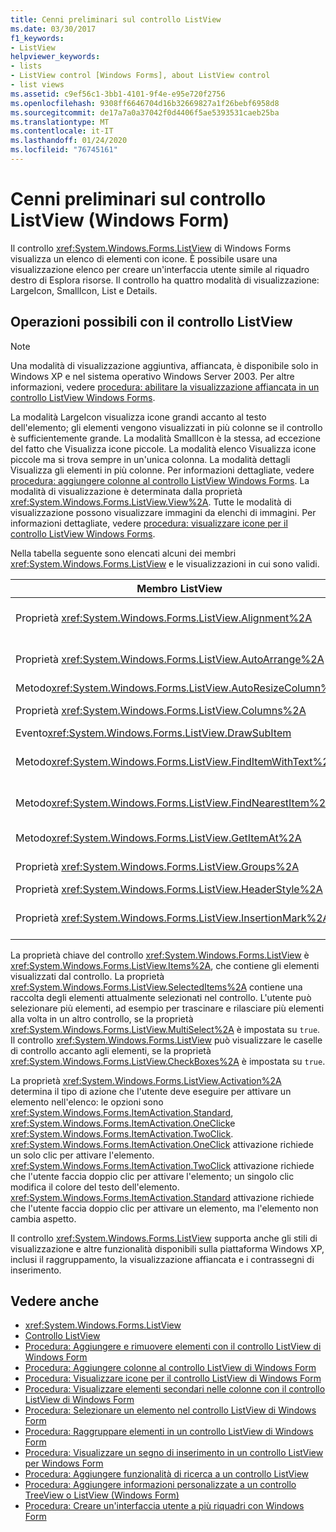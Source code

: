 ```yaml
---
title: Cenni preliminari sul controllo ListView
ms.date: 03/30/2017
f1_keywords:
- ListView
helpviewer_keywords:
- lists
- ListView control [Windows Forms], about ListView control
- list views
ms.assetid: c9ef56c1-3bb1-4101-9f4e-e95e720f2756
ms.openlocfilehash: 9308ff6646704d16b32669827a1f26bebf6958d8
ms.sourcegitcommit: de17a7a0a37042f0d4406f5ae5393531caeb25ba
ms.translationtype: MT
ms.contentlocale: it-IT
ms.lasthandoff: 01/24/2020
ms.locfileid: "76745161"
---
```

# <a name="listview-control-overview-windows-forms"></a>Cenni preliminari sul controllo ListView (Windows Form)
Il controllo <xref:System.Windows.Forms.ListView> di Windows Forms visualizza un elenco di elementi con icone. È possibile usare una visualizzazione elenco per creare un'interfaccia utente simile al riquadro destro di Esplora risorse. Il controllo ha quattro modalità di visualizzazione: LargeIcon, SmallIcon, List e Details.  
  
## <a name="what-you-can-do-with-the-listview-control"></a>Operazioni possibili con il controllo ListView  
  
> [!NOTE]
> Una modalità di visualizzazione aggiuntiva, affiancata, è disponibile solo in Windows XP e nel sistema operativo Windows Server 2003. Per altre informazioni, vedere [procedura: abilitare la visualizzazione affiancata in un controllo ListView Windows Forms](how-to-enable-tile-view-in-a-windows-forms-listview-control.md).  
  
 La modalità LargeIcon visualizza icone grandi accanto al testo dell'elemento; gli elementi vengono visualizzati in più colonne se il controllo è sufficientemente grande. La modalità SmallIcon è la stessa, ad eccezione del fatto che Visualizza icone piccole. La modalità elenco Visualizza icone piccole ma si trova sempre in un'unica colonna. La modalità dettagli Visualizza gli elementi in più colonne. Per informazioni dettagliate, vedere [procedura: aggiungere colonne al controllo ListView Windows Forms](how-to-add-columns-to-the-windows-forms-listview-control.md). La modalità di visualizzazione è determinata dalla proprietà <xref:System.Windows.Forms.ListView.View%2A>. Tutte le modalità di visualizzazione possono visualizzare immagini da elenchi di immagini. Per informazioni dettagliate, vedere [procedura: visualizzare icone per il controllo ListView Windows Forms](how-to-display-icons-for-the-windows-forms-listview-control.md).  
  
 Nella tabella seguente sono elencati alcuni dei membri <xref:System.Windows.Forms.ListView> e le visualizzazioni in cui sono validi.  
  
|Membro ListView|Visualizzazione|  
|---------------------|----------|  
|Proprietà <xref:System.Windows.Forms.ListView.Alignment%2A>|<xref:System.Windows.Forms.View.SmallIcon> o <xref:System.Windows.Forms.View.LargeIcon>|  
|Proprietà <xref:System.Windows.Forms.ListView.AutoArrange%2A>|<xref:System.Windows.Forms.View.SmallIcon> o <xref:System.Windows.Forms.View.LargeIcon>|  
|Metodo<xref:System.Windows.Forms.ListView.AutoResizeColumn%2A>|<xref:System.Windows.Forms.View.Details>|  
|Proprietà <xref:System.Windows.Forms.ListView.Columns%2A>|<xref:System.Windows.Forms.View.Details> o <xref:System.Windows.Forms.View.Tile>|  
|Evento<xref:System.Windows.Forms.ListView.DrawSubItem>|<xref:System.Windows.Forms.View.Details>|  
|Metodo<xref:System.Windows.Forms.ListView.FindItemWithText%2A>|<xref:System.Windows.Forms.View.Details>, <xref:System.Windows.Forms.View.List>o <xref:System.Windows.Forms.View.Tile>|  
|Metodo<xref:System.Windows.Forms.ListView.FindNearestItem%2A>|<xref:System.Windows.Forms.View.SmallIcon> o <xref:System.Windows.Forms.View.LargeIcon>|  
|Metodo<xref:System.Windows.Forms.ListView.GetItemAt%2A>|<xref:System.Windows.Forms.View.Details> o <xref:System.Windows.Forms.View.Tile>|  
|Proprietà <xref:System.Windows.Forms.ListView.Groups%2A>|Tutte le visualizzazioni eccetto <xref:System.Windows.Forms.View.List>|  
|Proprietà <xref:System.Windows.Forms.ListView.HeaderStyle%2A>|<xref:System.Windows.Forms.View.Details>|  
|Proprietà <xref:System.Windows.Forms.ListView.InsertionMark%2A>|<xref:System.Windows.Forms.View.LargeIcon>, <xref:System.Windows.Forms.View.SmallIcon>o <xref:System.Windows.Forms.View.Tile>|  
  
 La proprietà chiave del controllo <xref:System.Windows.Forms.ListView> è <xref:System.Windows.Forms.ListView.Items%2A>, che contiene gli elementi visualizzati dal controllo. La proprietà <xref:System.Windows.Forms.ListView.SelectedItems%2A> contiene una raccolta degli elementi attualmente selezionati nel controllo. L'utente può selezionare più elementi, ad esempio per trascinare e rilasciare più elementi alla volta in un altro controllo, se la proprietà <xref:System.Windows.Forms.ListView.MultiSelect%2A> è impostata su `true`. Il controllo <xref:System.Windows.Forms.ListView> può visualizzare le caselle di controllo accanto agli elementi, se la proprietà <xref:System.Windows.Forms.ListView.CheckBoxes%2A> è impostata su `true`.  
  
 La proprietà <xref:System.Windows.Forms.ListView.Activation%2A> determina il tipo di azione che l'utente deve eseguire per attivare un elemento nell'elenco: le opzioni sono <xref:System.Windows.Forms.ItemActivation.Standard>, <xref:System.Windows.Forms.ItemActivation.OneClick>e <xref:System.Windows.Forms.ItemActivation.TwoClick>. <xref:System.Windows.Forms.ItemActivation.OneClick> attivazione richiede un solo clic per attivare l'elemento. <xref:System.Windows.Forms.ItemActivation.TwoClick> attivazione richiede che l'utente faccia doppio clic per attivare l'elemento; un singolo clic modifica il colore del testo dell'elemento. <xref:System.Windows.Forms.ItemActivation.Standard> attivazione richiede che l'utente faccia doppio clic per attivare un elemento, ma l'elemento non cambia aspetto.  
  
 Il controllo <xref:System.Windows.Forms.ListView> supporta anche gli stili di visualizzazione e altre funzionalità disponibili sulla piattaforma Windows XP, inclusi il raggruppamento, la visualizzazione affiancata e i contrassegni di inserimento.  
  
## <a name="see-also"></a>Vedere anche

- <xref:System.Windows.Forms.ListView>
- [Controllo ListView](listview-control-windows-forms.md)
- [Procedura: Aggiungere e rimuovere elementi con il controllo ListView di Windows Form](how-to-add-and-remove-items-with-the-windows-forms-listview-control.md)
- [Procedura: Aggiungere colonne al controllo ListView di Windows Form](how-to-add-columns-to-the-windows-forms-listview-control.md)
- [Procedura: Visualizzare icone per il controllo ListView di Windows Form](how-to-display-icons-for-the-windows-forms-listview-control.md)
- [Procedura: Visualizzare elementi secondari nelle colonne con il controllo ListView di Windows Form](how-to-display-subitems-in-columns-with-the-windows-forms-listview-control.md)
- [Procedura: Selezionare un elemento nel controllo ListView di Windows Form](how-to-select-an-item-in-the-windows-forms-listview-control.md)
- [Procedura: Raggruppare elementi in un controllo ListView di Windows Form](how-to-group-items-in-a-windows-forms-listview-control.md)
- [Procedura: Visualizzare un segno di inserimento in un controllo ListView per Windows Form](how-to-display-an-insertion-mark-in-a-windows-forms-listview-control.md)
- [Procedura: Aggiungere funzionalità di ricerca a un controllo ListView](how-to-add-search-capabilities-to-a-listview-control.md)
- [Procedura: Aggiungere informazioni personalizzate a un controllo TreeView o ListView (Windows Form)](add-custom-information-to-a-treeview-or-listview-control-wf.md)
- [Procedura: Creare un'interfaccia utente a più riquadri con Windows Form](how-to-create-a-multipane-user-interface-with-windows-forms.md)
